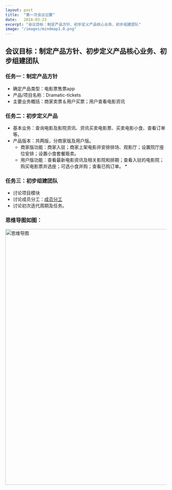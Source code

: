 ```yaml
---
layout: post
title:  "第一次会议记要"
date:   2018-03-23
excerpt: "会议目标：制定产品方针、初步定义产品核心业务、初步组建团队"
image: "/images/mindmap1.0.png"
---
```


## 会议目标：制定产品方针、初步定义产品核心业务、初步组建团队
### 任务一：制定产品方针
* 确定产品类型：电影票售票app
* 产品/项目名称：Dramatic-tickets
* 主要业务概括：商家卖票＆用户买票；用户查看电影资讯

### 任务二：初步定义产品
* 基本业务：查询电影及影院资讯、资讯买卖电影票、买卖电影小食、查看订单等。
* 产品版本：共两版，分商家版及用户版。
  * 商家版功能：商家入驻；商家上架电影并安排排场、观影厅；设置院厅座位安排；设置小食套餐贩卖。
  * 用户版功能：查看最新电影资讯及相关影院和排期；查看入驻的电影院；购买电影票并选座；可选小食并购；查看已购订单。
    *

### 任务三：初步组建团队
* 讨论项目模块
* 讨论成员分工：[成员分工](https://github.com/dramaticTickets/dramatic-tickets/blob/master/documents/1_responsibility_assignment.md)
* 讨论初次迭代周期及任务。

### 思维导图如图：
<img alt="思维导图" src="https://github.com/dramaticTickets/dramatic-tickets/blob/master/pictures/%E6%80%9D%E7%BB%B4%E5%AF%BC%E5%9B%BE1.0.png?raw=true" width="800px" />
